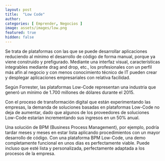 ```yaml
---
layout: post
title:  "Low Code"
author: 
categories: [ Emprender, Negocios ]
image: assets/images/low.png
featured: true
hidden: false
---
```


Se trata de plataformas con las que se puede desarrollar aplicaciones reduciendo al mínimo el desarrollo de código de forma manual, porque ya viene construido y prefigurado. Mediante una interfaz visual, características integrables mediante drag and drop, etc., los profesionales con un perfil más afín al negocio y con menos conocimiento técnico de IT pueden crear y desplegar aplicaciones empresariales con relativa facilidad.

Según Forrester, las plataformas Low-Code representan una industria que generó un mínimo de 1.700 millones de dólares durante el 2015.

Con el proceso de transformación digital que están experimentando las empresas, la demanda de soluciones basadas en plataformas Low-Code no deja de aumentar, dado que algunos de los proveedores de soluciones Low-Code estarían incrementando sus ingresos en un 50% anual.

Una solución de BPM (Business Process Management), por ejemplo, podría tardar meses y meses en estar lista aplicando procedimientos con un mayor desarrollo de código. Con una plataforma BPM Low-Code, una demo completamente funcional en unos días es perfectamente viable. Puede incluso que esté lista y personalizada, perfectamente adaptada a los procesos de la empresa.
